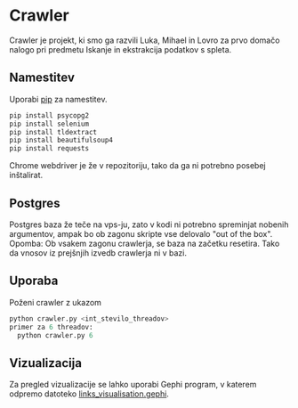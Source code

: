 # Crawler

Crawler je projekt, ki smo ga razvili Luka, Mihael in Lovro za prvo domačo nalogo pri predmetu Iskanje in ekstrakcija podatkov s spleta.


## Namestitev

Uporabi [pip](https://pip.pypa.io/en/stable/) za namestitev.

```bash
pip install psycopg2
pip install selenium
pip install tldextract
pip install beautifulsoup4
pip install requests
```
Chrome webdriver je že v repozitoriju, tako da ga ni potrebno posebej inštalirat.
## Postgres

Postgres baza že teče na vps-ju, zato v kodi ni potrebno spreminjat nobenih argumentov, ampak bo ob zagonu skripte vse delovalo "out of the box".   
Opomba: Ob vsakem zagonu crawlerja, se baza na začetku resetira. Tako da vnosov iz prejšnjih izvedb crawlerja ni v bazi.

## Uporaba

Poženi crawler z ukazom 
```python
python crawler.py <int_stevilo_threadov>
primer za 6 threadov:
  python crawler.py 6
```

## Vizualizacija

Za pregled vizualizacije se lahko uporabi Gephi program, v katerem odpremo datoteko [links_visualisation.gephi](/links_visualisation.gephi).